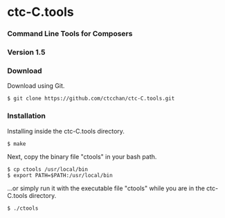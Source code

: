 # ctc-C.tools
### Command Line Tools for Composers
### Version 1.5

### Download
Download using Git.

    $ git clone https://github.com/ctcchan/ctc-C.tools.git

### Installation
Installing inside the ctc-C.tools directory.

    $ make

Next, copy the binary file "ctools" in your bash path.

    $ cp ctools /usr/local/bin
    $ export PATH=$PATH:/usr/local/bin

...or simply run it with the executable file "ctools" while you are in the ctc-C.tools directory.

    $ ./ctools
